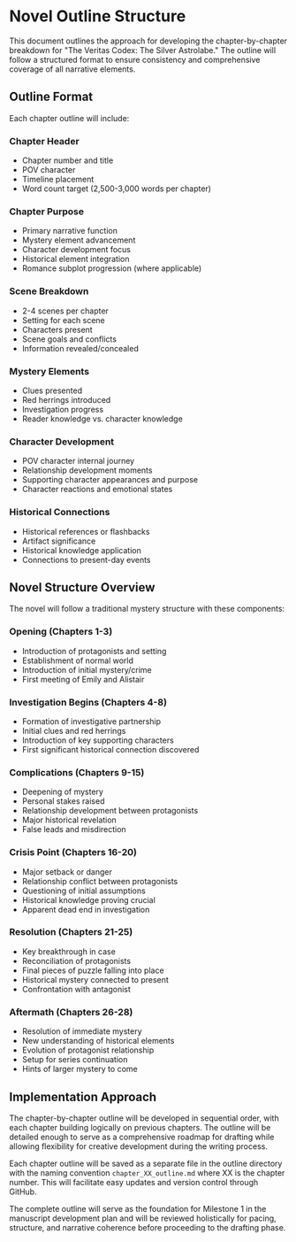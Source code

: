 # Novel Outline Structure

This document outlines the approach for developing the chapter-by-chapter breakdown for "The Veritas Codex: The Silver Astrolabe." The outline will follow a structured format to ensure consistency and comprehensive coverage of all narrative elements.

## Outline Format

Each chapter outline will include:

### Chapter Header
- Chapter number and title
- POV character
- Timeline placement
- Word count target (2,500-3,000 words per chapter)

### Chapter Purpose
- Primary narrative function
- Mystery element advancement
- Character development focus
- Historical element integration
- Romance subplot progression (where applicable)

### Scene Breakdown
- 2-4 scenes per chapter
- Setting for each scene
- Characters present
- Scene goals and conflicts
- Information revealed/concealed

### Mystery Elements
- Clues presented
- Red herrings introduced
- Investigation progress
- Reader knowledge vs. character knowledge

### Character Development
- POV character internal journey
- Relationship development moments
- Supporting character appearances and purpose
- Character reactions and emotional states

### Historical Connections
- Historical references or flashbacks
- Artifact significance
- Historical knowledge application
- Connections to present-day events

## Novel Structure Overview

The novel will follow a traditional mystery structure with these components:

### Opening (Chapters 1-3)
- Introduction of protagonists and setting
- Establishment of normal world
- Introduction of initial mystery/crime
- First meeting of Emily and Alistair

### Investigation Begins (Chapters 4-8)
- Formation of investigative partnership
- Initial clues and red herrings
- Introduction of key supporting characters
- First significant historical connection discovered

### Complications (Chapters 9-15)
- Deepening of mystery
- Personal stakes raised
- Relationship development between protagonists
- Major historical revelation
- False leads and misdirection

### Crisis Point (Chapters 16-20)
- Major setback or danger
- Relationship conflict between protagonists
- Questioning of initial assumptions
- Historical knowledge proving crucial
- Apparent dead end in investigation

### Resolution (Chapters 21-25)
- Key breakthrough in case
- Reconciliation of protagonists
- Final pieces of puzzle falling into place
- Historical mystery connected to present
- Confrontation with antagonist

### Aftermath (Chapters 26-28)
- Resolution of immediate mystery
- New understanding of historical elements
- Evolution of protagonist relationship
- Setup for series continuation
- Hints of larger mystery to come

## Implementation Approach

The chapter-by-chapter outline will be developed in sequential order, with each chapter building logically on previous chapters. The outline will be detailed enough to serve as a comprehensive roadmap for drafting while allowing flexibility for creative development during the writing process.

Each chapter outline will be saved as a separate file in the outline directory with the naming convention `chapter_XX_outline.md` where XX is the chapter number. This will facilitate easy updates and version control through GitHub.

The complete outline will serve as the foundation for Milestone 1 in the manuscript development plan and will be reviewed holistically for pacing, structure, and narrative coherence before proceeding to the drafting phase.
